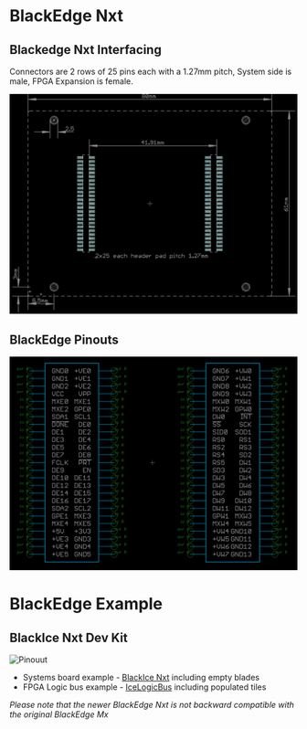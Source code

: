 # BlackEdge Nxt

## Blackedge Nxt Interfacing
Connectors are 2 rows of 25 pins each with a 1.27mm pitch, System side is male, FPGA Expansion is female.

![Drawing](https://raw.githubusercontent.com/folknology/BlackEdge/Nxt/Drawing.png)
## BlackEdge Pinouts
![Pinouut](https://raw.githubusercontent.com/folknology/BlackEdge/Nxt/Schematic.png)

# BlackEdge Example
## BlackIce Nxt Dev Kit
![Pinouut](https://raw.githubusercontent.com/folknology/BlackIce-Nxt-DevKit/main/BiNxt-DK-DC1.JPG)
* Systems board example - [BlackIce Nxt](https://github.com/folknology/BlackIceNxt) including empty blades
* FPGA Logic bus example - [IceLogicBus](https://github.com/folknology/IceLogicBus) including populated tiles


_Please note that the newer BlackEdge Nxt is not backward compatible with the original BlackEdge Mx_


